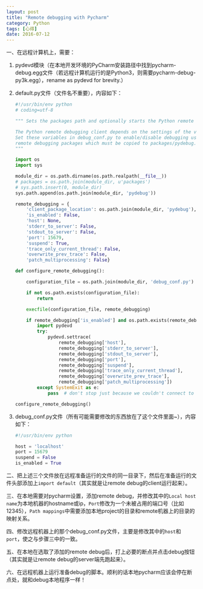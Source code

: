 ```yaml
---
layout: post
title: "Remote debugging with Pycharm"
category: Python
tags: [心得]
date: 2016-07-12
---
```


一、在远程计算机上，需要：

1. pydevd模块（在本地开发环境的PyCharm安装路径中找到pycharm-debug.egg文件（若远程计算机运行的是Python3，则需要pycharm-debug-py3k.egg），rename as pydevd for brevity.）

2. default.py文件（文件名不重要），内容如下：

   ```python
   #!/usr/bin/env python
   # coding=utf-8

   """ Sets the packages path and optionally starts the Python remote debugging client.

   The Python remote debugging client depends on the settings of the variables defined in debug_conf.py.
   Set these variables in debug_conf.py to enable/disable debugging using either the JetBrains PyCharm or Eclipse PyDev
   remote debugging packages which must be copied to packages/pydebug.
   """

   import os
   import sys

   module_dir = os.path.dirname(os.path.realpath(__file__))
   # packages = os.path.join(module_dir, u'packages')
   # sys.path.insert(0, module_dir)
   sys.path.append(os.path.join(module_dir, 'pydebug'))

   remote_debugging = {
       'client_package_location': os.path.join(module_dir, 'pydebug'),
       'is_enabled': False,
       'host': None,
       'stderr_to_server': False,
       'stdout_to_server': False,
       'port': 15679,
       'suspend': True,
       'trace_only_current_thread': False,
       'overwrite_prev_trace': False,
       'patch_multiprocessing': False}

   def configure_remote_debugging():

       configuration_file = os.path.join(module_dir, 'debug_conf.py')

       if not os.path.exists(configuration_file):
           return

       execfile(configuration_file, remote_debugging)

       if remote_debugging['is_enabled'] and os.path.exists(remote_debugging['client_package_location']):
           import pydevd
           try:
               pydevd.settrace(
                   remote_debugging['host'],
                   remote_debugging['stderr_to_server'],
                   remote_debugging['stdout_to_server'],
                   remote_debugging['port'],
                   remote_debugging['suspend'],
                   remote_debugging['trace_only_current_thread'],
                   remote_debugging['overwrite_prev_trace'],
                   remote_debugging['patch_multiprocessing'])
           except SystemExit as e:
               pass  # don't stop just because we couldn't connect to the debugger

   configure_remote_debugging()
   ```

3. debug_conf.py文件（所有可能需要修改的东西放在了这个文件里面~），内容如下：

   ```python
   #!/usr/bin/env python

   host = 'localhost'
   port = 15679
   suspend = False
   is_enabled = True
   ```


<!--break-->

二、把上述三个文件放在远程准备运行的文件的同一目录下，然后在准备运行的文件头部添加上`import default`（其实就是让remote debug的client运行起来）。

三、在本地需要对pycharm设置，添加remote debug，并修改其中的`Local host name`为本地机器的hostname或ip，`Port`修改为一个未被占用的端口号（比如12345），`Path mappings`中需要添加本地project的目录和remote机器上的目录的映射关系。

四、修改远程机器上的那个debug_conf.py文件，主要是修改其中的`host`和`port`，使之与步骤三中的一致。

五、在本地在选取了添加的remote debug后，打上必要的断点并点击debug按钮（其实就是让remote debug的server端先跑起来）。

六、在远程机器上运行准备debug的脚本。顺利的话本地pycharm应该会停在断点处，就和debug本地程序一样！